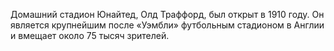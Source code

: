 Домашний стадион Юнайтед, Олд Траффорд, был открыт в 1910 году. Он является крупнейшим после «Уэмбли» футбольным стадионом в Англии и вмещает около 75 тысяч зрителей.
